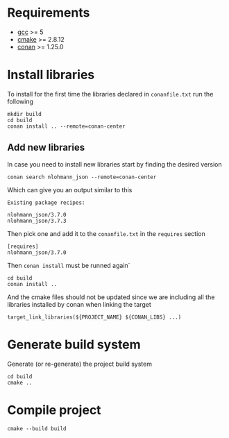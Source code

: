 # Requirements
* [gcc](gcc.gnu.org) >= 5
* [cmake](cmake.org) >= 2.8.12
* [conan](https://conan.io/) >= 1.25.0

# Install libraries
To install for the first time the libraries declared in `conanfile.txt` run the following
```
mkdir build
cd build
conan install .. --remote=conan-center
```

## Add new libraries
In case you need to install new libraries start by finding the desired version
```
conan search nlohmann_json --remote=conan-center
```
Which can give you an output similar to this
```
Existing package recipes:

nlohmann_json/3.7.0
nlohmann_json/3.7.3
```
Then pick one and add it to the `conanfile.txt` in the `requires` section
```
[requires]
nlohmann_json/3.7.0
```
Then `conan install` must be runned again`
```
cd build
conan install ..
```
And the cmake files should not be updated since we are including all the libraries installed by conan when linking the target
```
target_link_libraries(${PROJECT_NAME} ${CONAN_LIBS} ...)
```

# Generate build system
Generate (or re-generate) the project build system
```
cd build
cmake ..
```

# Compile project
```
cmake --build build
```
